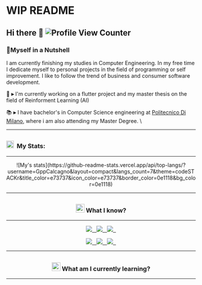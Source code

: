 # WIP README
## Hi there 👋 ![Profile View Counter](https://komarev.com/ghpvc/?username=GppCalcagno&color=red)

<div align="left">
      
### 📕Myself in a Nutshell
      
I am currently finishing my studies in Computer Engineering. In my free time I dedicate myself to personal projects in the field of programming or self improvement. 
I like to follow the trend of business and consumer software development. 

🌱 **▸** I'm currently working on a flutter project and my master thesis on the field of Reinforment Learning (AI)
        
📚 **▸** I have bachelor's in Computer Science engineering at [Politecnico Di Milano](https://www.polimi.it/), where i am also attending my Master Degree. \
 
</div>

---

##

### <a href="https://emoji.gg/emoji/3716-blurple-github"><img src="https://cdn3.emoji.gg/emojis/3716-blurple-github.png" width="20px" height="20px" alt="BlurpleGithub-emoji"></a>&#160; My Stats:

---
<div align="center">
<!-- 
![My's GitHub stats](https://github-readme-stats.vercel.app/api?username=GppCalcagno&show_icons=true&count_private=true&include_all_commits=true&theme=codeSTACKr&title_color=e73737&icon_color=e73737&border_color=0d1017&bg_color=0e1118)
-->
![My's stats](https://github-readme-stats.vercel.app/api/top-langs/?username=GppCalcagno&layout=compact&langs_count=7&theme=codeSTACKr&title_color=e73737&icon_color=e73737&border_color=0e1118&bg_color=0e1118)

<!--      
![My's stats](https://github-readme-streak-stats.herokuapp.com/?user=GppCalcagno&theme=dark&ring=e73737&currStreakNum=ffffff&hide_border=true&background=0E1118)
</div>
-->
---

##

### <a href="https://emoji.gg/emoji/8388-moyaimad"><img src="https://cdn3.emoji.gg/emojis/8388-moyaimad.png" width="23px" height="23px" alt="Moyaimad"></a> What I know?
---
<div align="center">
<a href="https://github.com/alexandresanlim/Badges4-README.md-Profile"><img src="https://img.shields.io/badge/Python-FFD43B?style=for-the-badge&logo=python&logoColor=blue">&nbsp;&nbsp;
<a href="https://github.com/alexandresanlim/Badges4-README.md-Profile"><img src="https://img.shields.io/badge/Keras-FF0000?style=for-the-badge&logo=keras&logoColor=white">&nbsp;&nbsp;
<a href="https://github.com/alexandresanlim/Badges4-README.md-Profile"><img src="https://img.shields.io/badge/TensorFlow-FF6F00?style=for-the-badge&logo=tensorflow&logoColor=white">&nbsp;&nbsp;

<a href="https://github.com/alexandresanlim/Badges4-README.md-Profile"><img src="https://img.shields.io/badge/Selenium-43B02A?style=for-the-badge&logo=Selenium&logoColor=white">&nbsp;&nbsp;
<a href="https://github.com/alexandresanlim/Badges4-README.md-Profile"><img src="https://img.shields.io/badge/GIT-E44C30?style=for-the-badge&logo=git&logoColor=white">&nbsp;&nbsp;
<a href="https://github.com/alexandresanlim/Badges4-README.md-Profile"><img src="https://img.shields.io/badge/VSCode-0078D4?style=for-the-badge&logo=visual%20studio%20code&logoColor=white">&nbsp;&nbsp;
</div>
     
---      
##
      
### <a href="https://emoji.gg/emoji/5606-dontknow"><img src="https://cdn3.emoji.gg/emojis/5606-dontknow.png" width="23px" height="23px" alt="dontknow"></a> What am I currently learning?
      
---
      
     


